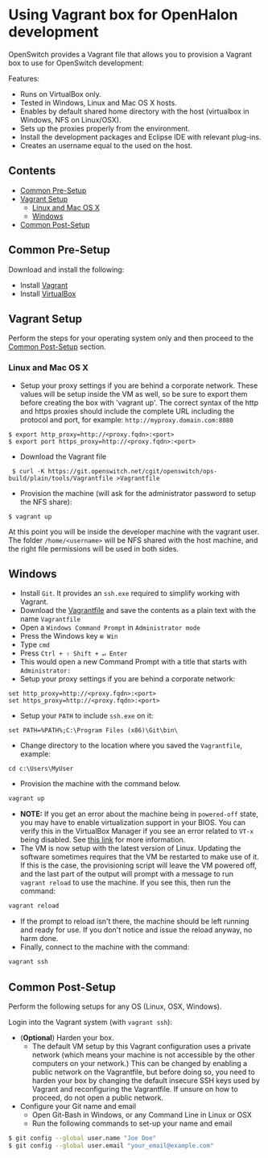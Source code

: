 # Using Vagrant box for OpenHalon development
OpenSwitch provides a Vagrant file that allows you to provision a Vagrant box to use for OpenSwitch development:

Features:
* Runs on VirtualBox only.
* Tested in Windows, Linux and Mac OS X hosts.
* Enables by default shared home directory with the host (virtualbox in Windows, NFS on Linux/OSX).
* Sets up the proxies properly from the environment.
* Install the development packages and Eclipse IDE with relevant plug-ins.
* Creates an username equal to the used on the host.

## Contents
- [Common Pre-Setup](#Common-Pre-Setup)
- [Vagrant Setup](#Vagrant-Setup)
  - [Linux and Mac OS X](#Linux-and-Mac-OS-X)
  - [Windows](#Windows)
- [Common Post-Setup](#Common-Post-Setup)

## Common Pre-Setup
Download and install the following:

* Install [Vagrant](http://www.vagrantup.com/downloads.html)
* Install [VirtualBox](https://www.virtualbox.org/wiki/Downloads)

## Vagrant Setup
Perform the steps for your operating system only and then proceed to the [Common Post-Setup](#common-post-setup) section.

### Linux and Mac OS X

* Setup your proxy settings if you are behind a corporate network. These values will be setup inside the VM as well, so be sure to export them before creating the box with 'vagrant up'. The correct syntax of the http and https proxies should include the complete URL including the protocol and port, for example: `http://myproxy.domain.com:8080`
```
$ export http_proxy=http://<proxy.fqdn>:<port>
$ export port https_proxy=http://<proxy.fqdn>:<port>
```

* Download the Vagrant file
```
 $ curl -K https://git.openswitch.net/cgit/openswitch/ops-build/plain/tools/Vagrantfile >Vagrantfile
```

* Provision the machine (will ask for the administrator password to setup the NFS share):
```
$ vagrant up
```

At this point you will be inside the developer machine with the vagrant user. The folder `/home/<username>` will be NFS shared with the host machine, and the right file permissions will be used in both sides.

## Windows

* Install `Git`. It provides an `ssh.exe` required to simplify working with Vagrant.
* Download the [Vagrantfile](https://git.openswitch.net/cgit/openswitch/ops-build/plain/tools/Vagrantfile) and save the contents as a plain text with the name `Vagrantfile`
* Open a `Windows Command Prompt` in `Administrator mode`
 * Press the Windows key `⊞ Win`
 * Type `cmd`
 * Press `Ctrl + ⇧ Shift + ↵ Enter`
 * This would open a new Command Prompt with a title that starts with `Administrator:`
* Setup your proxy settings if you are behind a corporate network:
```
set http_proxy=http://<proxy.fqdn>:<port>
set https_proxy=http://<proxy.fqdn>:<port>
```
* Setup your `PATH` to include `ssh.exe` on it:
```
set PATH=%PATH%;C:\Program Files (x86)\Git\bin\
```
* Change directory to the location where you saved the `Vagrantfile`, example:
```
cd c:\Users\MyUser
```
* Provision the machine with the command below.
```bash
vagrant up
```
 * **NOTE:** If you get an error about the machine being in `powered-off` state, you may have to enable virtualization support in your BIOS. You can verify this in the VirtualBox Manager if you see an error related to `VT-x` being disabled. See [this link](http://superuser.com/questions/22915/how-do-i-enable-vt-x) for more information.
* The VM is now setup with the latest version of Linux. Updating the software sometimes requires that the VM be restarted to make use of it. If this is the case, the provisioning script will leave the VM powered off, and the last part of the output will prompt with a message to run` vagrant reload` to use the machine. If you see this, then run the command:
```bash
vagrant reload
```
 * If the prompt to reload isn't there, the machine should be left running and ready for use. If you don't notice and issue the reload anyway, no harm done.
* Finally, connect to the machine with the command:
```bash
vagrant ssh
```

## Common Post-Setup
Perform the following setups for any OS (Linux, OSX, Windows).

Login into the Vagrant system (with `vagrant ssh`):
* (**Optional**) Harden your box.
  * The default VM setup by this Vagrant configuration uses a private network (which means your machine is not accessible by the other computers on your network.) This can be changed by enabling a public network on the Vagrantfile, but before doing so, you need to harden your box by changing the default insecure SSH keys used by Vagrant and reconfiguring the Vagrantfile. If unsure on how to proceed, do not open a public network.
* Configure your Git name and email
  * Open Git-Bash in Windows, or any Command Line in Linux or OSX
  * Run the following commands  to set-up your name and email
```bash
$ git config --global user.name "Joe Doe"
$ git config --global user.email "your_email@example.com"
  ```
